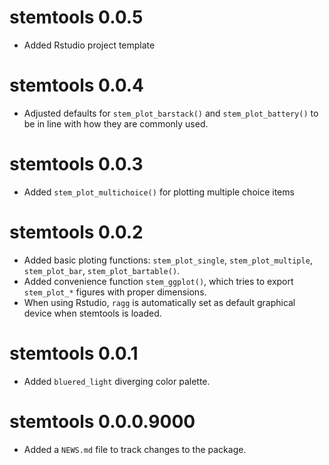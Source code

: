 # stemtools 0.0.5
* Added Rstudio project template

# stemtools 0.0.4

* Adjusted defaults for `stem_plot_barstack()` and `stem_plot_battery()` to be in line with how they are commonly used.

# stemtools 0.0.3

* Added `stem_plot_multichoice()` for plotting multiple choice items

# stemtools 0.0.2

* Added basic ploting functions: `stem_plot_single`, `stem_plot_multiple`, `stem_plot_bar`, `stem_plot_bartable()`.
* Added convenience function `stem_ggplot()`, which tries to export `stem_plot_*` figures with proper dimensions.
* When using Rstudio, `ragg` is automatically set as default graphical device when stemtools is loaded.

# stemtools 0.0.1

* Added `bluered_light` diverging color palette.

# stemtools 0.0.0.9000

* Added a `NEWS.md` file to track changes to the package.
